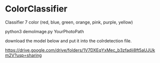 # ColorClassifier

Classifier 7 color (red, blue, green, orange, pink, purple, yellow)


python3 demoImage.py YourPhotoPath

download the model below and put it into the colrdetection file.

https://drive.google.com/drive/folders/1V7DXEqYxMec_b3zfadji8ft5aUJUkm2V?usp=sharing
